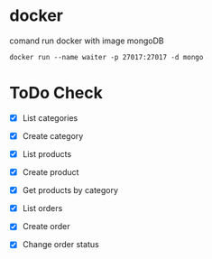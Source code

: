 # docker
comand run docker with image mongoDB
```
docker run --name waiter -p 27017:27017 -d mongo
```

# ToDo Check

- [x] List categories

- [x] Create category

- [x] List products

- [x] Create product

- [x] Get products by category

- [x] List orders

- [x] Create order

- [x] Change order status

